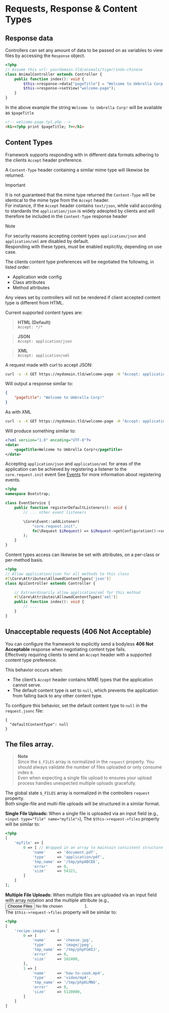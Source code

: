 # Requests, Response & Content Types

## Response data

Controllers can set any amount of data to be passed on as variables to view files by accessing the `Response` object.  

```php
<?php
// Assume this url: yourdomain.tld/animals/tiger/indo-chinese
class AnimalController extends Controller {
	public function index(): void {
		$this->response->data["pageTitle"] = "Welcome to Umbrella Corp!";
		$this->response->setView("welcome-page");
	}
}
```

In the above example the string `Welcome to Umbrella Corp!` will be available as `$pageTitle`

```html
<!-- welcome-page.tpl.php -->
<h1><?php print $pageTitle; ?></h1>
```

## Content Types
Framework supports responding with in different data formats adhering to the clients `Accept` header preference.

A `Content-Type` header containing a similar mime type will likewise be returned.  

> [!IMPORTANT]
> It is not guaranteed that the mime type returned the `Content-Type` will be identical to the mime type from the `Accept` header.  
> For instance, if the `Accept` header contains `text/json`, while valid according to standards the `application/json` is widely adeopted by clients and will therefore be included in the `Content-Type` response header

> [!NOTE]
> For security reasons accepting content types `application/json` and `application/xml` are disabled by default.  
> Responding with these types, must be enabled explicitly, depending on use case.

The clients content type preferences will be negotiated the following, in listed order:
- Application wide config
- Class attributes
- Method attributes

Any views set by controllers will not be rendered if client accepted content type is different from HTML.  

Current supported content types are:

> **HTML (Default)**  
> `Accept: */*`  

> **JSON**  
> `Accept: application/json`  

> **XML**  
> `Accept: application/xml`  

A request made with curl to accept JSON:
```sh
curl -s -X GET https://mydomain.tld/welcome-page -H "Accept: application/json" | jq
```

Will output a response similar to:
```json
{
	"pageTitle": "Welcome to Umbrella Corp!"
}
```

As with XML
```sh
curl -s -X GET https://mydomain.tld/welcome-page -H "Accept: application/xml" | jq
```

Will produce something similar to:
```xml
<?xml version="1.0" encoding="UTF-8"?>
<data>
	<pageTitle>Welcome to Umbrella Corp!</pageTitle>
</data>
```

Accepting `application/json` and `application/xml` for areas of the application can be achieved by registering a listener to the `core.request.init` event
See [Events](Events.md) for more information about registering events.  

```php
<?php
namespace Bootstrap;

class EventService {
	public function registerDefaultListeners(): void {
		// ... other event listeners

		\Core\Event::addListener(
			"core.request.init",
			fn(\Request $iRequest) => $iRequest->getConfiguration()->set("contentTypes.json.enable", $iRequest->getArg(0) == "api");
		);
	}
}
```

Content types access can likewise be set with attributes, on a per-class or per-method basis.
```php
<?php
// Allow application/json for all methods to this class
#[\Core\Attributes\AllowedContentTypes('json')]
class ApiController extends Controller {

	// Extraordinarily allow application/xml for this method
	#[\Core\Attributes\AllowedContentTypes('xml')]
	public function index(): void {
		// ...
	}
}
```

## Unacceptable requests (406 Not Acceptable)

You can configure the framework to explicitly send a bodyless **406 Not Acceptable** response when negotiating content type fails.  
Effectively requiring clients to send an `Accept` header with a supported content type preference.

This behavior occurs when:
- The client’s `Accept` header contains MIME types that the application cannot serve.
- The default content type is set to `null`, which prevents the application from falling back to any other content type.

To configure this behavior, set the default content type to `null` in the `request.jsonc` file:

```jsonc
{
  "defaultContentType": null
}
```

## The files array.
> **Note**  
> Since the `$_FILES` array is normalized in the `request` property.
> You should always validate the number of files uploaded or only consume index `0`.  
> Even when expecting a single file upload to ensures your upload process handles unexpected multiple uploads gracefully.

The global state `$_FILES` array is normalized in the controllers `request` property.  
Both single-file and multi-file uploads will be structured in a similar format.  

**Single File Uploads:**
When a single file is uploaded via an input field (e.g., `<input type="file" name="myfile">`), 
The `$this->request->files` property will be similar to:

```php
<?php
[
    'myfile' => [
        0 => [ // Wrapped in an array to maintain consistent structure
            'name'     => 'document.pdf',
            'type'     => 'application/pdf',
            'tmp_name' => '/tmp/phpABCDE',
            'error'    => 0,
            'size'     => 54321,
        ]
    ]
];
```

**Multiple File Uploads:**
When multiple files are uploaded via an input field with array notation and the multiple attribute (e.g., <input type="file" name="recipe-files[]" multiple>).  
The `$this->request->files` property will be similar to:

```php
<?php
[
    'recipe-images' => [
        0 => [
            'name'     => 'cheese.jpg',
            'type'     => 'image/jpeg',
            'tmp_name' => '/tmp/phpFGHIJ',
            'error'    => 0,
            'size'     => 102400,
        ],
        1 => [
            'name'     => 'how-to-cook.mp4',
            'type'     => 'video/mp4',
            'tmp_name' => '/tmp/phpKLMNO',
            'error'    => 0,
            'size'     => 5120000,
        ]
    ]
]
```